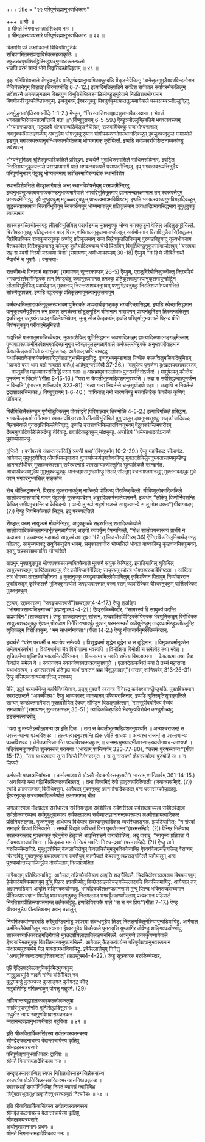 +++
title = "२२ परिपूर्णब्रह्मानुभवाधिकारः"

+++
॥ श्रीः ॥  
॥ श्रीमते निगमान्तमहादेशिकाय नमः ॥  
॥ श्रीमद्रहस्यत्रयसारे परिपूर्णब्रह्मानुभवाधिकारः ॥ २२ ॥  

वितमसि पदे लक्ष्मीकान्तं विचित्रविभूतिकं  
सचिवगमितस्संपद्याविर्भवत्सहजाकृतिः ।  
स्फुटतदपृथक्सिद्धिस्सिद्ध्यद्गुणाष्टकतत्फलो  
भजति परमं साम्यं भोगे निवृत्तिकथोज्झितम् ॥ ४८ ॥

इक् गतिविशेषत्ताले सॆण्ड्रवनुडैय परिपूर्णब्रह्मानुभवमिरुक्कुम्बडि यॆङ्ङनेयॆन्निल्; 'अनैत्तुलगुमुडैयवरविन्दलोसन नैत्तिनैत्तनैयुम् विडाळ्'(तिरुवाय्मॊऴि 6-7-12.) इत्यादिगळिऱ्‌पडिये सर्वदेश सर्वकाल सर्वावस्थैकळिलुम् सर्वेश्वरनै अनन्तङ्गळान विग्रहगुण विभूतिचेष्टितङ्गळिलॊण्ड्रुङ्गुऱैयामे निरतिशयभोग्यमाग विषयीकरित्तुक्कॊण्डिरुक्कुम्. इव्वनुभवम् ईश्वरनुक्कु मिवनुक्कुमत्यन्ततुल्यमागैयाले परमसाम्यञ्जॊल्लुगिऱदु.

उणर्मुऴुनल'(तिरुवाय्मॊऴि 1-1-2.) मॆण्ड्रुम्, ‘‘निरस्तातिशयाह्लादसुखभावैकलक्षणा । भेषजं भगवत्प्राप्तिरेकान्तात्यन्तिकी मता ॥“(विष्णुपुराणम् 6-5-59.) ऎण्ड्रुञ्जॊल्लुगिऱबडिये भगवत्स्वरूपम् भोग्यमागप्प्राप्तम्, मट्रुळ्ळवै भोग्यमाम्बडियॆङ्ङनेयॆन्निल्; राजमहिषिक्कु राजाभोग्यनानाल् अवनुक्कभिमतङ्गळाय् अवनुडैय भोगत्तुक्कुऱुप्पान भोगोपकरणभोगस्थानादिकळुम् इवळुक्कनुकूल मामाप्पोले इङ्गुम् भगवत्स्वरूपानुबन्धिकळानवैयॆल्लाम् भोग्यमागक् कुऱैयिल्लै. इप्पडि सर्वप्रकारविशिष्टनाय्क्कॊण्डु सर्वेश्वरन्

भोग्यनॆन्नुमिडम् श्रुतिस्मृत्यादिकळिले प्रसिद्धम्. इव्वर्थत्तै भूमाधिकरणत्तिले साधित्तरुळिनार्. इवट्रिल् निरतिशयानुकूल्यत्ताले परमप्राप्यमागै याले भगवत्स्वरूपत्तै परमपदमॆन्गिऱदु. इप् भगवत्स्वरूपत्तिनुडैय परिपूर्णानुभवम् पॆऱुवदु भोग्यतममाय् सर्वोत्तरमायिरुप्पदॊरु स्थानविशेष

स्थानविशेषत्तिले सॆण्ड्रालागैयाले अन्द स्थानविशेषत्तैयुम् परमपदमॆन्गिऱदु. इव्वनुभवत्तुक्काश्रयमाय्क्कॊण्डनुभाव्यमागैयाले भगवद्विभूतिभूतमाय् ज्ञानानन्दलक्षणमान तन् स्वरूपत्तैयुम् परमपदमॆन्गिऱदु. इवै मूण्ड्रुक्कुम् मट्रुळ्ळवट्रुक्कुम् प्राप्यत्वमात्रमविशिष्टम्. इप्पडि भगवत्स्वरूपगुणविग्रहादिकळुम् शुद्धसत्वाश्रयमान नित्यविभूतियुम् स्वस्वरूपमुम् भोग्यमानालुम् प्रतिकूलमाग प्रत्यक्षादिप्रमाणसिद्धमाय् मुमुक्षुवुक्कु त्याज्यमाग

शास्त्रङ्गळिऱ्‌चॊल्लप्पट्ट लीलाविभूतियिल् पदार्थङ्गळ् मुक्तनुक्कु भोग्य मागक्कूडुमो वॆन्निल् अदिलुङ्गुऱैयिल्लै. पित्तोपहतनुक्कु प्रतिकूलमान पाल् पित्तम् शमित्तालनुकूलमामाप्पोलवुम् सार्वभौमनान पिताविनुडैय सिऱैक्कूडम् सिऱैगिडक्किऱ राजकुमारनुक्कु अप्पोदु प्रतिकूलमाय् राजा सिऱैक्कूडत्तिनिण्ड्रुम् पुऱप्पडविट्टुगन्दु तुल्यभोगनाग वैत्तवळविल् सिऱैक्कूडमानदु कोप्पुक् कुलैयादिरुक्कच् चॆय्दे पिताविन् विभूतियॆण्ड्रनुकूलमामाप्पोलवुम् ‘‘यस्त्वया सह स स्वर्गो निरयो यस्त्वया विना’’(रामायणम् अयोध्याकाण्डम् 30-18) ऎण्ड्रुम् ‘‘न हि मे जीवितेनार्थो नैवार्थैर्न च भूषणैः । वसन्त्या-

राक्षसीमध्ये विनारामं महारथम्’’(रामायणम् सुन्दरकाण्डम् 26-5) ऎण्ड्रुम्, एऱाळुमिऱैयोनिलुञ्जॊल्लु किऱबडिये भगवत्संश्लेषमिण्ड्रिक्के तान् निण्ड्रबोदु कर्मानुरूपमागत् तनक्कु प्रतिकूलमायुमल्पानुकूलमायुन्दोट्रिन लीलाविभूतियिल् पदार्थङ्गळ् मुक्तनाय् निरन्तरभगवदनुभवम् पण्णुगिऱवनुक्कु निरतिशयभोग्यवर्गत्तिले सॊरुगैयुपपन्नम्. इप्पडि बद्धरुक्कु प्रतिकूलमायुमल्पानुकूलमायुम्

कर्मबन्धमिल्लादार्क्कनुकूलस्वभावमायुमिरुक्कै अप्पदार्थङ्गळुक्कु भगवदिच्छासिद्धम्. इप्पडि स्वेच्छासिद्धमान वानुकूल्यत्तैयुडैत्तान तन् प्रकार ङ्गळॆल्लात्तोडुङ्गूडिन श्रीमानान नारायणन् प्राप्यनॆन्नुमिडम् तिरुमन्त्रत्तिलुम् द्वयत्तिलुम् चतुर्थ्यन्तपदङ्गळिलेयभिप्रेतम्. मुन्बु सॊन्न कैङ्कर्यम् इप्पडि परिपूर्णानुभवत्ताले पिऱन्द प्रीति विशेषत्तुक्कुप् परीवाहमॆन्नुमिडत्तै

गद्यत्तिले पलगालुमरुळिच्चॆय्दार्. मुक्तदशैयिल् श्रुतिसिद्धमान जक्षणादिकळुम् ज्ञात्यादिसंपादनङ्गळुमॆल्लाम् पुण्यपापरूपकर्मनिरपेक्षभगवदिच्छानुगुण स्वेच्छामूलङ्गळागैयाले कर्मफलमण्ड्रिक्के अनुभवपरीवाहमान केवलकैङ्कर्यत्तिले अन्तर्भूतङ्गळ्. आगैयाल् प्राप्तियायट्रदु यथाभिमतकैङ्कर्यपर्यन्तपरिपूर्णब्रह्मानुभवमॆण्ड्रदायिट्रु. इव्वनुभवमुण्डानाल् पिन्बॊरु कालत्तिलुमऴियादॆन्नुमिडम् ‘‘प्राप्यते परमं धाम यतो नावर्तते यतिः,( अहिर्बुद्न्यसम्हिदै 37-26.) ‘‘मामुपेत्य पुनर्जन्म दुःखालयमशाशस्वतम् । नाप्नुवन्ति महात्मानस्संसिद्धिं परमां गताः ॥ आब्रह्मभुवनाल्लोकाः पुनरावर्त्तिनोऽर्जन! । मामुपेत्यतु कौन्तेय! पुनर्जन्म न विद्यते’’(गीता 8-15-16.) ‘‘यदा स केवलीभूतष्षड्विंशमनुपश्यति । तदा स सर्वसिद्धत्वात्पुनर्जन्म न विन्दति’’,(भारतम् शान्तिपर्वम् 323-81) ‘‘गत्वा गत्वा निवर्तन्ते चन्द्रसूर्यादयो ग्रहाः । अद्यापि न निवर्तन्ते द्वदाशाक्षरचिन्तकाः,( विष्णुपुराणम् 1-6-40.) 'वायिनाल् नमो नारणावॆण्ड्रु मत्तगत्तिडैक् कैगळैक् कूप्पिप् पोयिनाऱ्‌

पिन्नैयित्तिसैक्कॆण्ड्रुम् पुणैगॊडुक्किलुम् पोगवॊट्टरे'(पॆरियाऴ्वार् तिरुमॊऴि 4-5-2.) इत्यादिगळिले प्रसिद्धम्. भगवत्कैङ्कर्यान्तर्गतमान स्वच्छन्दविहारत्ताले लीलाविभूतियिले पुगुन्दालुम् इव्वनुभवत्तुक्कु सङ्कोचादिकळ् पिऱवामैयाले पुनरावृत्तियिल्लैयॆन्गिऱदु. इप्पडि उत्तरावधियिल्लादविव्वनुभवम् पॆऱुवार्क्कन्तिमशरीरम् देवमनुष्यादिकळिलिन्नदॆण्ड्रु तॆरियादु. ब्रह्मादिकळुक्कुम् मोक्षमुण्डु. अप्पडिये ‘‘धर्मव्याधादयोऽप्यन्ते पूर्वाभ्यासाज्जु-

गुप्सिते । वर्णावरत्वे संप्राप्तास्संसिद्धिं श्रमणी यथा’’(विष्णुधर्मम् 10-2-29.) ऎण्ड्रु महर्षिकळ् सॊन्नार्गळ्. आगैयाल् मुमुक्षुदशैयिल् औपाधिकङ्गळान वुत्कर्षापकर्षङ्गळैक्कॊण्डु मुक्तदशैयिलुमनुभवतारतम्यमुण्डॆण्ड्र आनन्दतीर्थीयर् मुक्तरुक्कॆल्लाम् सर्वेश्वरनोडे परमसाम्यञ्जॊल्लुगिऱ श्रुत्यादिकळै मऱन्दार्गळ्. आचारवैकल्यमुडैय मुमुक्षुक्कळुक्कु आनन्दह्रासमुण्डामॆण्ड्रु सिलर् सॊल्लुम् वचनमाप्तमानलुम् मुक्तनावदऱ्‌कु मुन्ने वरुम् भगवदनुभवत्तिल् सङ्कोच

त्तैच् चॊल्लिट्रामत्तनै. पिऱ्‌पड मुक्तरानार्क्कुम् नाळिऴवे पोक्किप् पॊरुळिऴविल्लै. श्रीविष्णुलोकादिकळिले सालोक्यसारूप्यादि मात्रम् पॆट्रार्क्कु मुक्तव्यपदेशम् अदूरविप्रकर्षत्तालेयामत्तनै. इव्वर्थम् ‘‘लोकेषु विष्णोर्निवसन्ति केचित् समीपमृच्छन्ति च केचिदन्ये । अन्ये तु रूपं सदृशं भजन्ते सायुज्यमन्ये स तु मोक्ष उक्तः’’(श्रीबागवदम् (?)) ऎण्ड्रु नियमिक्कैयाले सिद्धम्. इदु परमपदत्तिले

सॆण्ड्राल् वरुम् सायुज्यमे मोक्षमॆन्गिऱदु. अदुक्कुळ्ळे सहस्रत्तिल् शतादिकळैप्पोले सालोक्यादिकळॆल्लामन्तर्भूतङ्गळागैयाल् अङ्गॊ रुवर्क्कुम् वैषम्यमिल्लै, ‘‘मोक्षं सालोक्यसारूप्यं प्रार्थये न कदाचन । इच्छाम्यहं महाबाहो सायुज्यं तव सुव्रत’’(2-तु जितन्तेस्तोत्तिरम् 36) ऎन्गिऱविडत्तिलुमिव्वर्थङ्गण्डु कॊळ्वदु. सायुज्यमावदु सयुक्किनुडैय भावम्. सयुक्कावानॊरु भोग्यत्तिले भोक्ता वाय्क्कॊण्डु कूडवन्वयिक्कुमवन्. इङ्गु सप्रकारब्रह्ममागिऱ भोग्यत्तिले

ब्रह्ममुम् मुक्तनुङ्गूड भोक्ताक्कळायन्वयिक्कैयाले मुक्तनै सयुक् कॆन्गिऱदु. इप्पडियागिल् श्रुतियिल् सायुज्यशब्दमुम् सार्ष्टिताशब्दमुम् सेर प्रयोगिप्पानेनॆन्निल्; सायुज्यमुभयोरत्र भोक्तव्यस्याविशिष्टता । सार्ष्टिता तत्र भोगस्य तारतम्यविहीनता ॥ मुक्तनुक्कु जगद्व्यापारमिल्लैयेयागिलुम् कृषिपण्णिन पितावुम् निर्व्यापाररान पुत्रादिकळुम् कृषिफलत्तै भुजिक्कुमाप्पोले जगद्व्यापारत्ताल् वरुम् रसम् व्यापरिक्किऱ वीश्वरनुक्कुम् पार्त्तिरुक्किऱ मुक्तनुक्कुम्

तुल्यम्. सूत्रकाररुम् ‘‘जगद्व्यापारवर्जं’’(ब्रह्मसूत्रम्4-4-17.) ऎण्ड्रु तुडङ्गि ‘‘भोगमात्रसाम्यलिङ्गाच्च’’(ब्रह्मसूत्रम्4-4-21.) ऎण्ड्ररुळिच्चॆय्दार्. ‘‘सामरस्यं हि सायुज्यं वदन्ति ब्रह्मवादिनः’’(शाकटायन.) ऎण्ड्रु शाकटायननुम् सॊन्नान्. शब्दशक्तियिण्ड्रिक्केयिरुक्क भेदश्रुतिकळुम् विरोधिक्क सायुज्यशब्दत्तुक्कु ऐक्यम् पॊरुळाग निनैत्तिरुप्पार्क्कु मुक्तन् परमसाम्यत्तै अडैयुमॆण्ड्रुम् तादृक्कामॆण्ड्रुञ्जॊल्लुगिऱ श्रुतिकळुम् विरोधिक्कुम्. ‘‘मम साधर्म्यमागताः’’(गीता 14-2.) ऎण्ड्रु गीताचार्यनुमरुळिच्चॆय्दान्.

इव्वर्थत्तै ‘‘परेण परधर्मी च भवत्येष समेत्यवै । विशुद्धधर्मा शुद्धेन बुद्धेन च स बुद्धिमान् ॥ विमुक्तधर्मामुक्तेन समेत्यभरतर्षभ! । वियोगधर्मणा चैव वियोगात्मा भवत्यपि ॥ विमोक्षिणा विमोक्षी च समेत्येह तथा भवेत् । शुचिकर्मणा शुचिश्चैष भवत्यमितदीप्तिमान् ॥ विमलात्मा च भवति समेत्य विमलात्मना । केवलात्मा तथा चैषः केवलेन समेत्य वै ॥ स्वतन्त्रश्च स्वतन्त्रेणस्वतन्त्रत्वमुपाश्नुते । एतावदेतत्कथितं मया ते तथ्यं महाराज! यथार्थतत्वम् । अमत्सरस्त्वं प्रतिगृह्य चार्थं सनातनं ब्रह्म विशुद्धमाद्यम्’’(भारतम् शान्तिपर्वम् 313-26-31) ऎण्ड्रु वसिष्ठकराळसंवादत्तिल् परक्कप्

पेसि, इदुवे परमार्थमॆण्ड्रु महर्षिनिगमित्तान्. इङ्गु मुक्तनै स्वतन्त्र नॆन्गिऱदु कर्मवश्यनण्ड्रॆण्ड्रबडि. मुक्तविषयमान स्वराट्छब्दत्तै ‘‘अकर्मवश्यः’’ ऎण्ड्रु भाष्यकारर् व्याख्यानम् पण्णियरुळिनार्. इप्पडि श्रुतिस्मृतिसूत्रङ्गळिले साम्यम् कण्ठोक्तमागैयाल् मुक्तदशैयिल् ऐक्यम् तोण्ड्रिन विडङ्गळॆल्लाम् ‘‘रामसुग्रीवयोरैक्यं देव्येवं समजायते’’(रामायणम् सुन्दरकाण्डम् 35-51.) त्यादिकळिऱ्‌पडिये भेदश्रुत्यविरोधेन कण्डुगॊळ्वदु. इङ्ङनल्लादबोदु

‘‘यदा तु मन्यतेऽन्योऽहमन्य एष इति द्विजः । तदा स केवलीभूतष्षड्विंशमनुपश्यति ॥ अन्यश्चराजन्! स परस्त-थान्यः पञ्चविंशकः । तत्स्थत्वादनुपश्यन्ति ह्येक एवेति साधवः ॥ अन्यश्च राजन्! स परस्तथान्यः पञ्चविंशकः । तेनैतन्नाभिजानन्ति पञ्चविंशकमच्युतम् ॥ जन्ममृत्युभयाद्भीतास्साङ्ख्ययोगाश्च-काश्यप! । षड्विंशमनुपश्यन्ति शुचयस्तत् परायणाः’’(भारतम् शान्तिपर्वम् 323-77-80), ‘‘उत्तमः पुरुषस्त्वन्यः’’(गीता 15-17.), ‘‘तत्र यः परमात्मा तु स नित्यो निर्गणस्स्मृतः । स तु नारायणो ज्ञेयस्सर्वात्मा पुरुषोहि सः ॥ न लिप्यते

कर्मफलैः पद्मपत्रमिवांभसा । कर्मात्मात्ववरो योऽसौ मोक्षबन्धैस्सयुज्यते”( भारतम् शान्तिपर्वम् 361-14-15.) ‘‘अयःपिण्डे यथा वह्निर्भिन्नस्तिष्ठत्यभिन्नवत् । तथा विश्वमिदं देवो ह्यावृत्यपरितिष्ठती’’(जयाक्यसम्हिदै. (?)) त्यादि प्रमाणसहस्रम् विरोधिक्कुम्. आगैयाल् मुक्तनुक्कु ज्ञानभोगादिकळाल् वन्द परमसाम्यमेयुळ्ळदु. ईश्वरनुक्कु छत्रचामरादिकळैप्पोले लक्षणमागच् चॊन्न

जगत्कारणत्व मोक्षप्रदत्व सर्वाधारत्व सर्वनियन्तृत्व सर्वशेषित्व सर्वशरीरत्व सर्वशब्दवाच्यत्व सर्ववेदवेद्यत्व सर्वलोकशरण्यत्व सर्वमुमुक्षूपास्यत्व सर्वफलप्रदत्व सर्वव्याप्तज्ञानानन्दस्वरूपत्व लक्ष्मीसहायत्वादिकळ् प्रतिनियतङ्गळ्. मुक्तनुक्कु आधेयत्व विधेयत्व शेषत्वाणुत्वादिकळ् व्यवस्थितङ्गळ्. इप्पडियागिल्; ‘‘न संपदां समाहारे विपदां विनिवर्तने । समर्थो विद्यते कश्चित्तं विना पुरुषोत्तमम्’’(परमसम्हिदै. (?)) ऎन्गिऱ निलैयाय् स्वतन्त्ररल्लाद मुक्तरुक्कु एदेनुमॊरु हेतुवाले आवृत्तिशङ्गै वारादोवॆन्निल्; अदु वारादु; ‘‘सायुज्यं प्रतिपन्ना ये तीव्रभक्तास्तपस्विनः । किङ्करा मम ते नित्यं भवन्ति निरुप-द्रवाः’’(परमसम्हिदै. (?)) ऎण्ड्रु ताने यरुळिच्चॆय्दानिऱे. मुमुक्षुदशैयिल् केवलाचित्तैयुम् केवलचित्तैयुमनुभविक्कैयागिऱ ऐश्वर्यकैवल्यङ्गळिल् वैराग्यम् पिऱन्दविदु मुक्तनुक्कु ब्रह्मात्मकमाग सर्वत्तैयुम् काण्गैयाले केवलानुभवप्रसङ्गमिल्लै यामैयालुम् अन्द पुरुषार्थान्तरङ्गळिनुडैय दोषमॆल्लाम् नित्यप्रत्यक्षित

मागैयालुम् प्रतिष्ठितमायिट्रु. आगैयाल् तन्निच्छैयडियाग आवृत्ति शङ्गैयिल्लै. चिदचिदीश्वरतत्वत्रय विषयमागवुम् हेयोपादेयविषयमागवुम् मुन्बु पिऱन्द ज्ञानमिप्पोदु विच्छेदसङ्कोचङ्गळिल्लादबडि विकसितमायिट्रु. आगैयाल् तन् अज्ञानमडियाग आवृत्ति शङ्गिक्कवॊण्णादु. भगवद्विषयवैलक्षण्यज्ञानत्ताले मुन्बु पिऱन्द भक्तिशब्दवाच्यमान प्रीतिरूपापन्नज्ञान मिप्पोदु शास्त्रङ्गळुक्कु निलमल्लाद भगवद्वैलक्षण्यमॆल्लाम् प्रत्यक्षमान पडियाले निरतिशयप्रीतिरूपापन्नमाय्त् तलैक्कट्टिट्रु. इप्पडियिरुक्कै याले ‘‘स च मम प्रियः’’(गीता 7-17.) ऎण्ड्र वीश्वरनुडैय प्रीत्यतिशयम् अवन् तन्नालुम्

नियमिक्कवॊण्णादबडि करैबुरण्डिवनोडु परंपरया संबन्धमुडैय तिडर् निलङ्गळिलुमेऱिप्पायुम्बडियायिट्रु. आगैयाल् कर्ममिल्लैयेयागिलुम् स्वतन्त्रनान ईश्वरनुडैय विच्छैयाले पुनरावृत्ति युण्डागिऱ तोवॆण्ड्रु शङ्गिक्कवॊण्णादु. शास्त्रवश्याधिकारङ्गऴिगैयाले मुक्तदशैयिलाज्ञातिलङ्घनमिल्लै. अवनुगप्पे तनक्कुगप्पागैयाले ईश्वराभिमतत्तुक्कु विपरीतमानवनुष्ठानमिल्लै. आगैयाल् कैङ्कर्यपर्यन्त परिपूर्णब्रह्मानुभवरूपमान मोक्षाख्यपुरुषार्थम् मेल् यावदात्मभावियायिट्रु. इवैयॆल्लात्तैयुम् निनैत्तु ‘‘अनावृत्तिश्शब्दादनावृत्तिश्शब्दात्’’(ब्रह्मसूत्रम्4-4-22.) ऎण्ड्रु सूत्रकाररु मरुळिच्चॆय्दार्.

एऱि ऎऴिऱ्‌पदमॆल्लावुयिर्क्कुमिदमुगक्कुम्  
नाऱुदुऴाय्मुडि नादनै नण्णि यडिमैयिल् नम्  
कूऱुगवर्न्दु कुरुक्कळ् कुऴाङ्गळ् कुरैगऴऱ्‌ कीऴ्  
माऱुदलिण्ड्रि मगिऴ्न्दॆऴुम् पोगत्तु मन्नुवमे. (29)

अविश्रान्तश्रद्धाशतकलहकल्लोलकलुषा  
ममाविर्भूयासुर्मनसि मुनिसिद्धादिसुलभाः ।  
मधुक्षीर न्याय स्वगुणविभवासञ्जनकन-  
न्महानन्दब्रह्मानुभवपरीवाहा बहुविधाः ॥ ४९ ॥  

इति श्रीकवितार्किकसिंहस्य सर्वतन्त्रस्वतन्त्रस्य  
श्रीमद्वेङ्कटनाथस्य वेदान्ताचार्यस्य कृतिषु  
श्रीमद्रहस्यत्रयसारे  
परिपूर्णब्रह्मानुभवाधिकारः द्वाविंशः ॥  
श्रीमते गिमान्तमहादेशिकाय नमः ॥

सन्दृष्टस्सारवाग्वित् स्वपर निशितधीस्सङगजिन्नैकसंस्थ  
स्स्पष्टोपायोऽतिखिन्नस्सपरिकरभरन्यासनिष्पन्नकृत्यः ।  
स्वावस्थार्हं सपर्याविधिमिह नियतं व्यागसं क्वापिबिभ्र  
न्निर्मुक्तस्थूलसूक्ष्मप्रकृतिरनुभवत्यञ्युतं नित्यमेकः ॥ ५० ॥  

इति श्रीकवितार्किकसिंहस्य सर्वतन्त्रस्वतन्त्रस्य  
श्रीमद्वेङ्कटनाथस्य वेदान्ताचार्यस्य कृतिषु  
श्रीमद्रहस्यत्रयसारे  
अर्थानुशासनभागः प्रथमः ॥  
श्रीमते निगमान्तमहादेशिकाय नमः ॥
